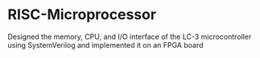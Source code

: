 # RISC-Microprocessor
 Designed the memory, CPU, and I/O interface of the LC-3 microcontroller using SystemVerilog and implemented it on an FPGA board
